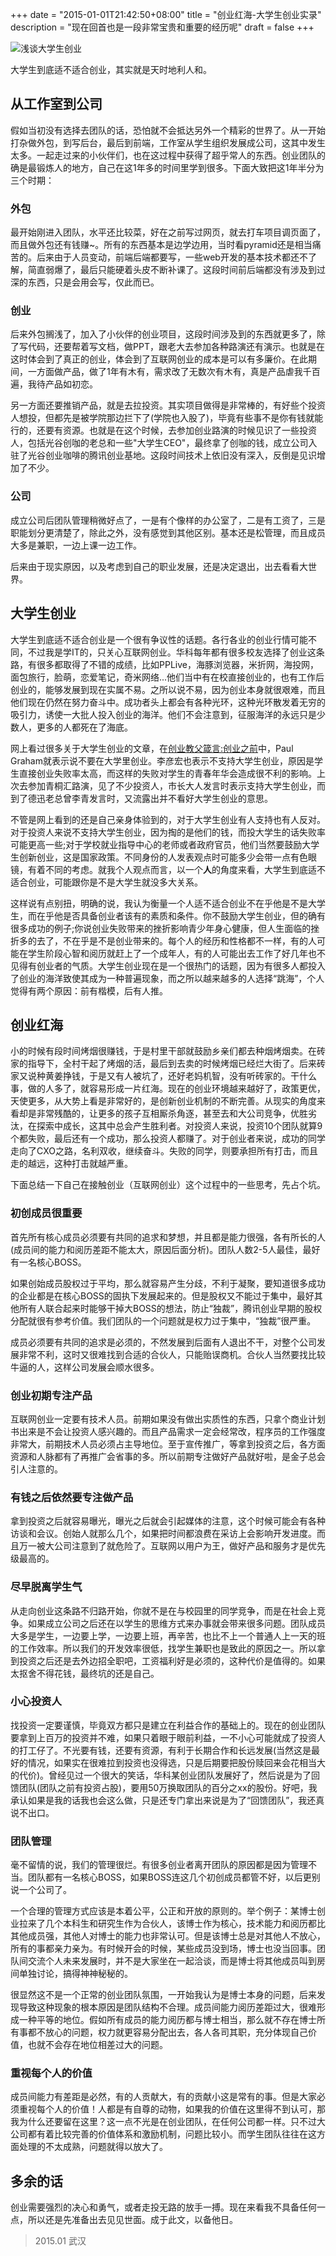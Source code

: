 +++
date = "2015-01-01T21:42:50+08:00"
title = "创业红海-大学生创业实录"
description = "现在回首也是一段非常宝贵和重要的经历呢"
draft = false
+++


![浅谈大学生创业][1]

大学生到底适不适合创业，其实就是天时地利人和。

## 从工作室到公司

假如当初没有选择去团队的话，恐怕就不会抵达另外一个精彩的世界了。从一开始打杂做外包，到写后台，最后到前端，工作室从学生组织发展成公司，这其中发生太多。一起走过来的小伙伴们，也在这过程中获得了超乎常人的东西。创业团队的确是最锻炼人的地方，自己在这1年多的时间里学到很多。下面大致把这1年半分为三个时期：

### 外包

最开始刚进入团队，水平还比较菜，好在之前写过网页，就去打车项目调页面了，而且做外包还有钱赚~。所有的东西基本是边学边用，当时看pyramid还是相当痛苦的。后来由于人员变动，前端后端都要写，一些web开发的基本技术都还不了解，简直弱爆了，最后只能硬着头皮不断补课了。这段时间前后端都没有涉及到过深的东西，只是会用会写，仅此而已。

### 创业

后来外包搁浅了，加入了小伙伴的创业项目，这段时间涉及到的东西就更多了，除了写代码，还要帮着写文档，做PPT，跟老大去参加各种路演还有演示。也就是在这时体会到了真正的创业，体会到了互联网创业的成本是可以有多廉价。在此期间，一方面做产品，做了1年有木有，需求改了无数次有木有，真是产品虐我千百遍，我待产品如初恋。

另一方面还要推销产品，就是去拉投资。其实项目做得是非常棒的，有好些个投资人想投，但都先是被学院那边拦下了(学院也入股了)，毕竟有些事不是你有钱就能行的，还要有资源。也就是在这个时候，去参加创业路演的时候见识了一些投资人，包括光谷创咖的老总和一些"大学生CEO"，最终拿了创咖的钱，成立公司入驻了光谷创业咖啡的腾讯创业基地。这段时间技术上依旧没有深入，反倒是见识增加了不少。

### 公司

成立公司后团队管理稍微好点了，一是有个像样的办公室了，二是有工资了，三是职能划分更清楚了，除此之外，没有感觉到其他区别。基本还是松管理，而且成员大多是兼职，一边上课一边工作。

后来由于现实原因，以及考虑到自己的职业发展，还是决定退出，出去看看大世界。

## 大学生创业

大学生到底适不适合创业是一个很有争议性的话题。各行各业的创业行情可能不同，不过我是学IT的，只关心互联网创业。华科每年都有很多校友选择了创业这条路，有很多都取得了不错的成绩，比如PPLive，海豚浏览器，米折网，海投网，面包旅行，脸萌，恋爱笔记，奇米网络...他们当中有在校直接创业的，也有工作后创业的，能够发展到现在实属不易。之所以说不易，因为创业本身就很艰难，而且他们现在仍然在努力奋斗中。成功者头上都会有各种光环，这种光环散发着无穷的吸引力，诱使一大批人投入创业的海洋。他们不会注意到，征服海洋的永远只是少数人，更多的人都死在了海底。

网上看过很多关于大学生创业的文章，在[创业教父箴言:创业之前](http://www.woshipm.com/zhichang/110475.html)中，Paul Graham就表示说不要在大学里创业。李彦宏也表示不支持大学生创业，原因是学生直接创业失败率太高，而这样的失败对学生的青春年华会造成很不利的影响。上次去参加青桐汇路演，见了不少投资人，市长大人发言时表示支持大学生创业，而到了德迅老总曾李青发言时，又流露出并不看好大学生创业的意思。

不管是网上看到的还是自己亲身体验到的，对于大学生创业有人支持也有人反对。对于投资人来说不支持大学生创业，因为掏的是他们的钱，而投大学生的话失败率可能更高一些;对于学校就业指导中心的老师或者政府官员，他们当然要鼓励大学生创新创业，这是国家政策。不同身份的人发表观点时可能多少会带一点有色眼镜，有着不同的考虑。就我个人观点而言，以一个**人**的角度来看，大学生到底适不适合创业，可能跟你是不是大学生就没多大关系。

这样说有点别扭，明确的说，我认为衡量一个人适不适合创业不在乎他是不是大学生，而在乎他是否具备创业者该有的素质和条件。你不鼓励大学生创业，但的确有很多成功的例子;你说创业失败带来的挫折影响青少年身心健康，但人生面临的挫折多的去了，不在乎是不是创业带来的。每个人的经历和性格都不一样，有的人可能在学生阶段心智和阅历就赶上了一个成年人，有的人可能出去工作了好几年也不见得有创业者的气质。大学生创业现在是一个很热门的话题，因为有很多人都投入了创业的海洋致使其成为一种普遍现象，而之所以越来越多的人选择“跳海”，个人觉得有两个原因：前有楷模，后有人推。

## 创业红海

小的时候有段时间烤烟很赚钱，于是村里干部就鼓励乡亲们都去种烟烤烟卖。在砖家的指导下，全村干起了烤烟的活，最后到去卖的时候烤烟已经烂大街了。后来砖家又说种黄姜挣钱，于是又有人被坑了，还好老妈机智，没有听砖家的。干什么事，做的人多了，就容易形成一片红海。现在的创业环境越来越好了，政策更优，天使更多，从大势上看是非常好的，是创新创业机制的不断完善。从现实的角度来看却是非常残酷的，让更多的孩子互相厮杀角逐，甚至去和大公司竞争，优胜劣汰，在探索中成长，这其中总会产生胜利者。对投资人来说，投资10个团队就算9个都失败，最后还有一个成功，那么投资人都赚了。对于创业者来说，成功的同学走向了CXO之路，名利双收，继续奋斗。失败的同学，则要承担所有打击，而且走的越远，这种打击就越严重。

下面总结一下自己在接触创业（互联网创业）这个过程中的一些思考，先占个坑。

### 初创成员很重要

首先所有核心成员必须要有共同的追求和梦想，并且都是能力很强，各有所长的人(成员间的能力和阅历差距不能太大，原因后面分析)。团队人数2-5人最佳，最好有一名核心BOSS。

如果创始成员股权过于平均，那么就容易产生分歧，不利于凝聚，要知道很多成功的企业都是在核心BOSS的固执下发展起来的。但是股权又不能过于集中，最好其他所有人联合起来时能够干掉大BOSS的想法，防止“独裁”，腾讯创业早期的股权分配就很有参考价值。我们团队的一个问题就是权力过于集中，“独裁”很严重。

成员必须要有共同的追求是必须的，不然发展到后面有人退出不干，对整个公司发展非常不利，这时又很难找到合适的合伙人，只能贻误商机。合伙人当然要找比较牛逼的人，这样公司发展会顺水很多。

### 创业初期专注产品

互联网创业一定要有技术人员。前期如果没有做出实质性的东西，只拿个商业计划书出来是不会让投资人感兴趣的。而且产品需求一定会经常改，程序员的工作强度非常大，前期技术人员必须占主导地位。至于宣传推广，等拿到投资之后，各方面资源和人脉都有了再推广会省事的多。所以前期专注做好产品就好啦，是金子总会引人注意的。

### 有钱之后依然要专注做产品

拿到投资之后就容易曝光，曝光之后就会引起媒体的注意，这个时候可能会有各种访谈和会议。创始人就那么几个，如果把时间都浪费在采访上会影响开发进度。而且万一被大公司注意到了就危险了。互联网以用户为王，做好产品和服务才是优先级最高的。

### 尽早脱离学生气

从走向创业这条路不归路开始，你就不是在与校园里的同学竞争，而是在社会上竞争。如果成立公司之后还在以学生的思维方式来办事就会带来很多问题。团队成员大多是学生，一边要上学，一边要上班，再辛苦，也比不上一个普通人上一天的班的工作效率。所以我们的开发效率很低，找学生兼职也是致此的原因之一。所以拿到投资之后还是去外边招全职吧，工资福利好是必须的，这种代价是值得的。如果太抠舍不得花钱，最终坑的还是自己。

### 小心投资人

找投资一定要谨慎，毕竟双方都只是建立在利益合作的基础上的。现在的创业团队要拿到上百万的投资并不难，如果只着眼于眼前利益，一不小心可能就成了投资人的打工仔了。不光要有钱，还要有资源，有利于长期合作和长远发展(当然这是最好的情况，如果实在很难拉到投资也没得选，只是后期要把股份赎回来会花相当大的代价)。曾经见过一个很大的笑话，华科某创业团队发展好了，然后说是为了回馈团队(团队之前有投资占股)，要用50万换取团队的百分之xx的股份。好吧，我承认如果是我的话我也会这么做，只是还专门拿出来说是为了“回馈团队”，我还真说不出口。

### 团队管理

毫不留情的说，我们的管理很烂。有很多创业者离开团队的原因都是因为管理不当。团队都有一名核心BOSS，如果BOSS连这几个初创成员都管不好，以后更别说一个公司了。

一个合理的管理方式应该是本着公平，公正和开放的原则的。举个例子：某博士创业拉来了几个本科生和研究生作为合伙人，该博士作为核心，技术能力和阅历都比其他成员强，其他人对博士的能力也非常认可。但是该博士总是对其他人不放心，所有的事都亲力亲为。有时候开会的时候，某些成员没到场，博士也没当回事。团队间交流个人未来发展时，并不是大家坐在一起洽谈，而是博士将其他成员叫到房间单独讨论，搞得神神秘秘的。

很显然这不是一个正常的创业团队氛围，一开始我认为是博士本身的问题，后来发现导致这种现象的根本原因是团队结构不合理。成员间能力阅历差距过大，很难形成一种平等的地位。假如所有成员的能力阅历都与博士相当，那么就不存在博士所有事都不放心的问题，权力就更容易分配出去，各人各司其职，充分体现自己价值，也就不会存在地位相差过大的问题。

### 重视每个人的价值

成员间能力有差距是必然，有的人贡献大，有的贡献小这是常有的事。但是大家必须重视每个人的价值！人都是有自尊的动物，如果我的价值在这里得不到认可，那我为什么还要留在这里？这一点不光是在创业团队，在任何公司都一样。只不过大公司都有着比较完善的价值体系和激励机制，问题比较小。而学生团队往往在这方面处理的不太成熟，问题就得以放大了。

## 多余的话
创业需要强烈的决心和勇气，或者走投无路的放手一搏。现在来看我不具备任何一点，所以还是先准备出去见见世面。成于此文，以备他日。

> 2015.01 武汉

[1]: http://cdn1.tnwcdn.com/wp-content/blogs.dir/1/files/2015/12/Untitled-design-11.jpg